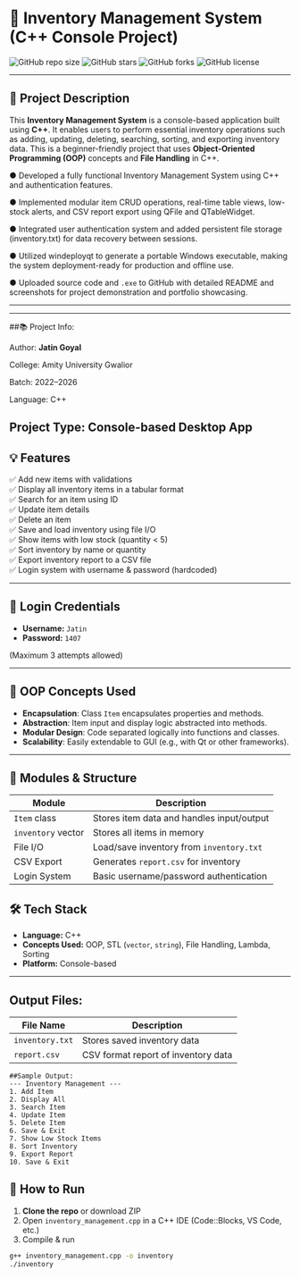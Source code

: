 # 🧾 Inventory Management System (C++ Console Project)

![GitHub repo size](https://img.shields.io/github/repo-size/Jatingoyal14/inventory-management-system)
![GitHub stars](https://img.shields.io/github/stars/Jatingoyal14/inventory-management-system?style=social)
![GitHub forks](https://img.shields.io/github/forks/Jatingoyal14/inventory-management-system?style=social)
![GitHub license](https://img.shields.io/github/license/Jatingoyal14/inventory-management-system)

---

## 📘 Project Description

This **Inventory Management System** is a console-based application built using **C++**. It enables users to perform essential inventory operations such as adding, updating, deleting, searching, sorting, and exporting inventory data. This is a beginner-friendly project that uses **Object-Oriented Programming (OOP)** concepts and **File Handling** in C++.


● Developed a fully functional Inventory Management System using C++ and authentication features.

● Implemented modular item CRUD operations, real-time table views, low-stock alerts, and CSV report export using QFile and QTableWidget.

● Integrated user authentication system and added persistent file storage (inventory.txt) for data recovery between sessions.

● Utilized windeployqt to generate a portable Windows executable, making the system deployment-ready for production and offline use.

● Uploaded source code and `.exe` to GitHub with detailed README and screenshots for project demonstration and portfolio showcasing.

---

---
##📚 Project Info:

Author: **Jatin Goyal**

College: Amity University Gwalior

Batch: 2022–2026

Language: C++

Project Type: Console-based Desktop App
---
## 💡 Features

✅ Add new items with validations  
✅ Display all inventory items in a tabular format  
✅ Search for an item using ID  
✅ Update item details  
✅ Delete an item  
✅ Save and load inventory using file I/O  
✅ Show items with low stock (quantity < 5)  
✅ Sort inventory by name or quantity  
✅ Export inventory report to a CSV file  
✅ Login system with username & password (hardcoded)

---

## 🔐 Login Credentials

- **Username:** `Jatin`  
- **Password:** `1407`  

(Maximum 3 attempts allowed)

---

## 🧱 OOP Concepts Used

- **Encapsulation**: Class `Item` encapsulates properties and methods.  
- **Abstraction**: Item input and display logic abstracted into methods.  
- **Modular Design**: Code separated logically into functions and classes.  
- **Scalability**: Easily extendable to GUI (e.g., with Qt or other frameworks).

---

## 🧩 Modules & Structure

| Module            | Description                               |
|-------------------|-------------------------------------------|
| `Item` class      | Stores item data and handles input/output |
| `inventory` vector| Stores all items in memory                |
| File I/O          | Load/save inventory from `inventory.txt`  |
| CSV Export        | Generates `report.csv` for inventory      |
| Login System      | Basic username/password authentication    |

## 🛠️ Tech Stack

- **Language:** C++
- **Concepts Used:** OOP, STL (`vector`, `string`), File Handling, Lambda, Sorting
- **Platform:** Console-based

---

## Output Files:

| File Name       | Description                         |
| --------------- | ----------------------------------- |
| `inventory.txt` | Stores saved inventory data         |
| `report.csv`    | CSV format report of inventory data |

```
##Sample Output:
--- Inventory Management ---
1. Add Item
2. Display All
3. Search Item
4. Update Item
5. Delete Item
6. Save & Exit
7. Show Low Stock Items
8. Sort Inventory
9. Export Report
10. Save & Exit
```


## 📂 How to Run

1. **Clone the repo** or download ZIP
2. Open `inventory_management.cpp` in a C++ IDE (Code::Blocks, VS Code, etc.)
3. Compile & run

```bash
g++ inventory_management.cpp -o inventory
./inventory
